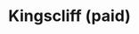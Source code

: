 ---
layout: child_layout/surfcams_live
title: Kingscliff (paid)
permalink: /surfcams/kingscliff/paid/
user_type: paid
premium: true
theme: theme-public
---